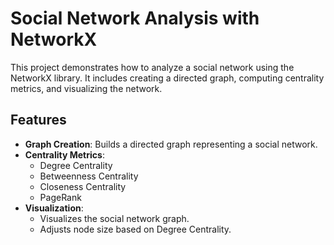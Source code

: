 # Social Network Analysis with NetworkX

This project demonstrates how to analyze a social network using the NetworkX library. It includes creating a directed graph, computing centrality metrics, and visualizing the network.

## Features
- **Graph Creation**: Builds a directed graph representing a social network.
- **Centrality Metrics**:
  - Degree Centrality
  - Betweenness Centrality
  - Closeness Centrality
  - PageRank
- **Visualization**:
  - Visualizes the social network graph.
  - Adjusts node size based on Degree Centrality.
